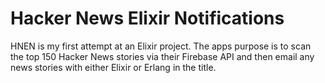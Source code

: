 # Hacker News Elixir Notifications

HNEN is my first attempt at an Elixir project. The apps purpose is to scan the top 150 Hacker News stories via their Firebase API and then email any news stories with either Elixir or Erlang in the title.


